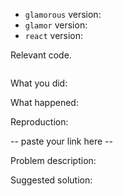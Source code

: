 <!--
Thanks for your interest in the project. I appreciate bugs filed and PRs submitted!
Please make sure that you are familiar with and follow the Code of Conduct for
this project (found in the CODE_OF_CONDUCT.md file).

Please fill out this template with all the relevant information so we can
understand what's going on and fix the issue.

I'll probably ask you to submit the fix (after giving some direction). If you've
never done that before, that's great! Check this free short video tutorial to
learn how: http://kcd.im/pull-request
-->

- `glamorous` version:
- `glamor` version:
- `react` version:

Relevant code.

```javascript

```

What you did:



What happened:

<!-- Please provide the full error message/screenshots/anything -->

Reproduction:

<!--
Please reproduce your issue with this: http://kcd.im/glamorous-help
with as minimal amount of code possible. Then paste a link below:
-->

-- paste your link here --

Problem description:



Suggested solution:

